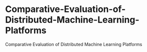 # Comparative-Evaluation-of-Distributed-Machine-Learning-Platforms
Comparative Evaluation of Distributed Machine Learning Platforms

